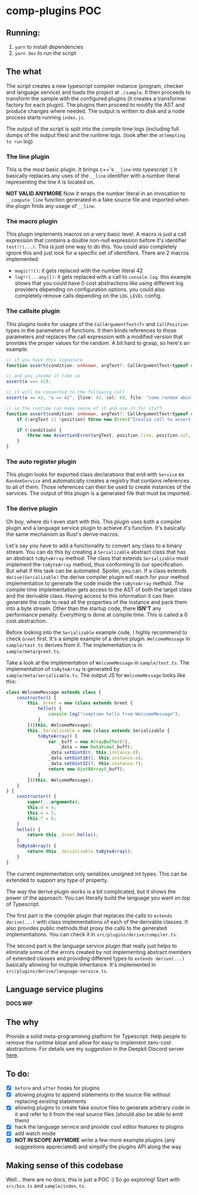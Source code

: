 # comp-plugins POC

## Running:

1. `yarn` to install dependencies
2. `yarn dev` to run the script

## The what

The script creates a new typescript compiler instance (program, checker and language service) and loads the project at `./sample`. It then proceeds to transform the sample with the configured plugins (it creates a transformer factory for each plugin). The plugins then proceed to modify the AST and produce changes where needed. The output is written to disk and a node process starts running `index.js`.

The output of the script is split into the compile time logs (including full dumps of the output files) and the runtime logs. (look after the `attempting to run` log)

### The line plugin

This is the most basic plugin. It brings c++'s `__line` into typescript :) It basically replaces any uses of the `__line` identifier with a number literal representing the line it is located on.

**NOT VALID ANYMORE** Now it wraps the number literal in an invocation to `__compute_line` function generated in a fake source file and imported when the plugin finds any usage of `__line`.

### The macro plugin

This plugin implements macros on a very basic level. A macro is just a call expression that contains a double non-null expression before it's identifier `test!!(...)`. This is just one way to do this. You could also completely ignore this and just look for a specific set of identifiers. There are 2 macros implemented:

-   `magic!!()`: it gets replaced with the number literal 42
-   `log!!(...any[])`: it gets replaced with a call to `console.log`. this example shows that you could have 0 cost abstractions like using different log providers depending on configuration options. you could also completely remove calls depending on the `LOG_LEVEL` config.

### The callsite plugin

This plugins looks for usages of the `CallArgumentText<T>` and `CallPosition` types in the parameters of functions. It then binds references to those parameters and replaces the call expression with a modified version that provides the proper values for the random. A bit hard to grasp, so here's an example:

```typescript
// if you have this signature
function assert(condition: unknown, argText?: CallArgumentText<typeof condition>, position?: CallPosition): asserts condition;

// and you invoke it like so
assert(a === 42);

// it will be converted to the following call
assert(a == 42, "a == 42", {line: 42, col: 69, file: "some random absolute path"});

// so the runtime can make sense of it and use it for stuff
function assert(condition: unknown, argText?: CallArgumentText<typeof condition>, position?: CallPosition): asserts condition {
    if (!argText || !position) throw new Error("Invalid call to assert.");

    if (!condition) {
        throw new AssertionError(argText, position.line, position.col, position.file);
    }
}
```

### The auto register plugin

This plugin looks for exported class declarations that end with `Service` ex `RandomService` and automatically creates a registry that contains references to all of them. Those references can then be used to create instances of the services. The output of this plugin is a generated file that must be imported.

### The derive plugin

Oh boy, where do I even start with this. This plugin uses both a compiler plugin and a language service plugin to achieve it's function. It's basically the same mechanism as Rust's derive macros.

Let's say you have to add a functionality to convert any class to a binary stream. You can do this by creating a `Serializable` abstract class that has an abstract `toByteArray` method. The class that extends `Serializable` must implement the `toByteArray` method, thus conforming to our specification. But what if this task can be automated. Spoiler, you can. If a class extends `derive(Serializable)` the derive compiler plugin will reach for your method implementation to generate the code inside the `toByteArray` method. The compile time implementation gets access to the AST of both the target class and the derivable class. Having access to this information it can then generate the code to read all the properties of the instance and pack them into a byte stream. Other than the startup code, there **ISN'T** any performance penalty. Everything is done at compile time. This is called a 0 cost abstraction.

Before looking into the `Serializable` example code, I highly recommend to check `Greet` first. It's a simple example of a derive plugin. `WelcomeMessage` in `sample/test.ts` derives from it. The implementation is in `sample/meta/greet.ts`.

Take a look at the implementation of `WelcomeMessage` in `sample/test.ts`. The implementation of `toByteArray` is generated by `sample/meta/serializable.ts`. The output JS for `WelcomeMessage` looks like this:

```javascript
class WelcomeMessage extends class {
    constructor() {
        this._Greet = new (class extends Greet {
            hello() {
                console.log("comptime hello from WelcomeMessage");
            }
        })(this, WelcomeMessage);
        this._Serializable = new (class extends Serializable {
            toByteArray() {
                var _buff = new ArrayBuffer(7),
                    _data = new DataView(_buff);
                _data.setUint8(0, this.instance.d);
                _data.setUint16(1, this.instance.e);
                _data.setUint32(3, this.instance.f);
                return new Uint8Array(_buff);
            }
        })(this, WelcomeMessage);
    }
} {
    constructor() {
        super(...arguments);
        this.d = 4;
        this.e = 5;
        this.f = 6;
    }
    hello() {
        return this._Greet.hello();
    }
    toByteArray() {
        return this._Serializable.toByteArray();
    }
}
```

The current implementation only serializes unsigned int types. This can be extended to support any type of property.

The way the derive plugin works is a bit complicated, but it shows the power of the approach. You can literally build the language you want on top of Typescript.

The first part is the compiler plugin that replaces the calls to `extends derive(...)` with class implementations of each of the derivable classes. It also provides public methods that proxy the calls to the generated implementations. You can check it in `src/plugins/derive/compiler.ts`.

The second part is the language service plugin that really just helps to eliminate some of the errors created by not implementing abstract members of extended classes and providing different types to `extends derive(...)` basically allowing for multiple inheritance. It's implemented in `src/plugins/derive/language-service.ts`.

## Language service plugins

**DOCS WIP**

## The why

Provide a solid meta-programming platform for Typescript. Help people to remove the runtime bloat and allow for easy to implement zero-cost abstractions. For details see my suggestion in the Deepkit Discord server [here](https://discord.com/channels/759513055117180999/956486537208528937/992438187634987068).

## To do:

-   [x] `before` and `after` hooks for plugins
-   [x] allowing plugins to append statements to the source file without replacing existing statements
-   [x] allowing plugins to create fake source files to generate arbitrary code in it and refer to it from the real source files (should also be able to emit them)
-   [x] hack the language service and provide cool editor features to plugins
-   [x] add watch mode
-   [x] **NOT IN SCOPE ANYMORE** write a few more example plugins (any suggestions appreciated) and simplify the plugins API along the way

## Making sense of this codebase

Well... there are no docs, this is just a POC :) So go exploring! Start with `src/bin.ts` and `sample/index.ts`.

